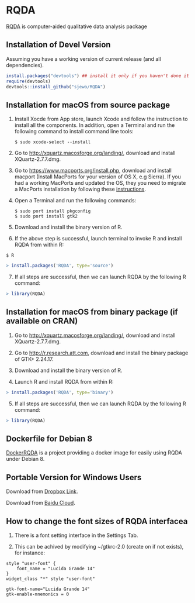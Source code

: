 # RQDA

[RQDA](http://rqda.r-forge.r-project.org/) is computer-aided qualitative data analysis package

## Installation of Devel Version

Assuming you have a working version of current release (and all dependencies).

```R
install.packages("devtools") ## install it only if you haven't done it yet
require(devtools)
devtools::install_github("sjewo/RQDA")
```



## Installation for macOS from source package

1. Install Xocde from App store, launch Xcode and follow the instruction to install all the components. In addition, open a Terminal and run the following command to install command line tools: 
   ```
   $ sudo xcode-select --install
   ```

2. Go to http://xquartz.macosforge.org/landing/, download and install XQuartz-2.7.7.dmg.

3. Go to https://www.macports.org/install.php, download and install macport (Install MacPorts for your version of OS X, e.g Sierra). If you had a working MacPorts and updated the OS, they you need to migrate a MacPorts installation by following these [instructions](https://trac.macports.org/wiki/Migration). 

4. Open a Terminal and run the following commands:
   ```
   $ sudo port install pkgconfig
   $ sudo port install gtk2
   ```

5. Download and install the binary version of R.

6. If the above step is successful, launch terminal to invoke R and install RQDA from within R:

```terminal
$ R
```
```R
> install.packages('RQDA', type='source')
```

7. If all steps are successful, then we can launch RQDA by the following R command:
```R
> library(RQDA) 
```



## Installation for macOS from binary package (if available on CRAN)

1. Go to http://xquartz.macosforge.org/landing/, download and install XQuartz-2.7.7.dmg.

2. Go to http://r.research.att.com, download and install the binary package of GTK+ 2.24.17. 

3. Download and install the binary version of R.

4. Launch R and install RQDA from within R:
```R
> install.packages('RQDA', type='binary')
```

5. If all steps are successful, then we can launch RQDA by the following R command:
```R
> library(RQDA) 
```



## Dockerfile for Debian 8 

[DockerRQDA](https://github.com/FrdVnW/dockerqda) is a project providing a docker image for easily using RQDA under Debian 8.




## Portable Version for Windows Users
Download from [Dropbox Link](https://www.dropbox.com/s/5zebadz41dep09k/RQDA_0.3_1.rar?dl=0).

Download from [Baidu Cloud](https://pan.baidu.com/s/1nwsRPFAKjjdbv6nMyOsctA).



## How to change the font sizes of RQDA interfacea
1. There is a font setting interface in the Settings Tab.

2. This can be achived by modifying ~/gtkrc-2.0 (create on if not exists), for instance:

```
style "user-font" {
    font_name = "Lucida Grande 14"
}
widget_class "*" style "user-font"

gtk-font-name="Lucida Grande 14"
gtk-enable-mnemonics = 0
```
